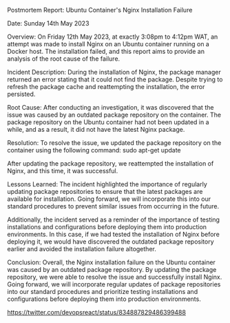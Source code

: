 Postmortem Report: Ubuntu Container's Nginx Installation Failure

Date: Sunday 14th May 2023

Overview:
On Friday 12th May 2023, at exactly 3:08pm to 4:12pm WAT, an attempt was made to install Nginx on an Ubuntu container running on a Docker host. The installation failed, and this report aims to provide an analysis of the root cause of the failure.

Incident Description:
During the installation of Nginx, the package manager returned an error stating that it could not find the package. Despite trying to refresh the package cache and reattempting the installation, the error persisted.

Root Cause:
After conducting an investigation, it was discovered that the issue was caused by an outdated package repository on the container. The package repository on the Ubuntu container had not been updated in a while, and as a result, it did not have the latest Nginx package.

Resolution:
To resolve the issue, we updated the package repository on the container using the following command:
sudo apt-get update

After updating the package repository, we reattempted the installation of Nginx, and this time, it was successful.

Lessons Learned:
The incident highlighted the importance of regularly updating package repositories to ensure that the latest packages are available for installation. Going forward, we will incorporate this into our standard procedures to prevent similar issues from occurring in the future.

Additionally, the incident served as a reminder of the importance of testing installations and configurations before deploying them into production environments. In this case, if we had tested the installation of Nginx before deploying it, we would have discovered the outdated package repository earlier and avoided the installation failure altogether.

Conclusion:
Overall, the Nginx installation failure on the Ubuntu container was caused by an outdated package repository. By updating the package repository, we were able to resolve the issue and successfully install Nginx. Going forward, we will incorporate regular updates of package repositories into our standard procedures and prioritize testing installations and configurations before deploying them into production environments.


https://twitter.com/devopsreact/status/834887829486399488
